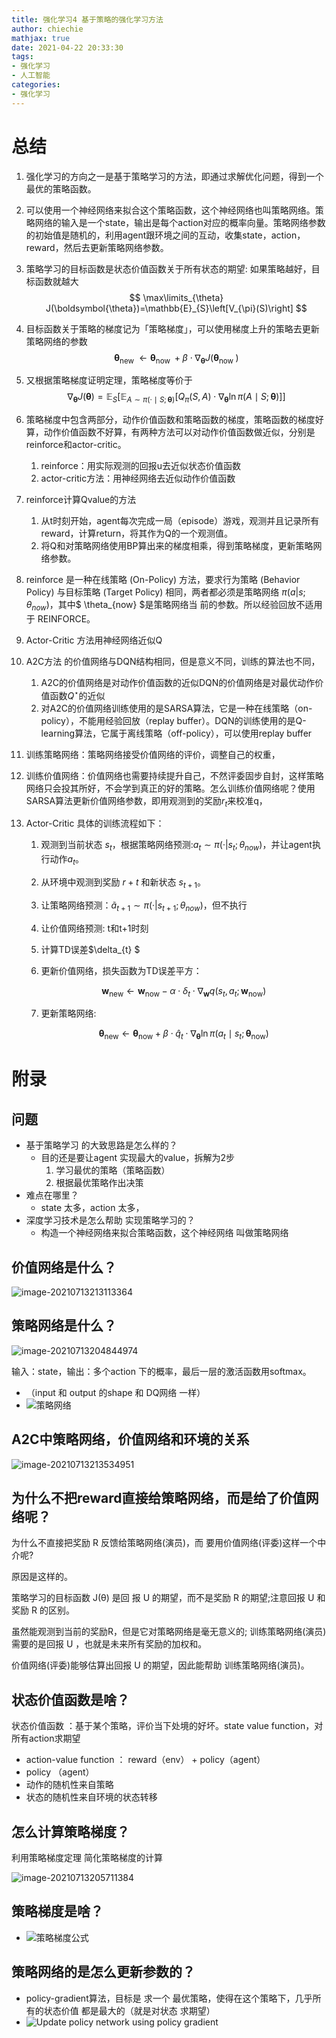 ```yaml
---
title: 强化学习4 基于策略的强化学习方法
author: chiechie
mathjax: true
date: 2021-04-22 20:33:30
tags:
- 强化学习
- 人工智能
categories:
- 强化学习
---
```




# 总结

1. 强化学习的方向之一是基于策略学习的方法，即通过求解优化问题，得到一个最优的策略函数。
2. 可以使用一个神经网络来拟合这个策略函数，这个神经网络也叫策略网络。策略网络的输入是一个state，输出是每个action对应的概率向量。策略网络参数的初始值是随机的，利用agent跟环境之间的互动，收集state，action，reward，然后去更新策略网络参数。

3. 策略学习的目标函数是状态价值函数关于所有状态的期望: 如果策略越好，目标函数就越大
   $$
   \max\limits_{\theta} J(\boldsymbol{\theta})=\mathbb{E}_{S}\left[V_{\pi}(S)\right]
   $$

4. 目标函数关于策略的梯度记为「策略梯度」，可以使用梯度上升的策略去更新策略网络的参数
   $$
   \boldsymbol{\theta}_{\text {new }} \leftarrow \boldsymbol{\theta}_{\text {now }}+\beta \cdot \nabla_{\boldsymbol{\theta}} J\left(\boldsymbol{\theta}_{\text {now }}\right)
   $$

5. 又根据策略梯度证明定理，策略梯度等价于
   $$
   \nabla_{\boldsymbol{\theta}} J(\boldsymbol{\theta})=\mathbb{E}_{S}\left[\mathbb{E}_{A \sim \pi(\cdot \mid S ; \boldsymbol{\theta})}\left[Q_{\pi}(S, A) \cdot \nabla_{\boldsymbol{\theta}} \ln \pi(A \mid S ; \boldsymbol{\theta})\right]\right]
   $$

6. 策略梯度中包含两部分，动作价值函数和策略函数的梯度，策略函数的梯度好算，动作价值函数不好算，有两种方法可以对动作价值函数做近似，分别是reinforce和actor-critic。

   1. reinforce：用实际观测的回报u去近似状态价值函数
   2. actor-critic方法：用神经网络去近似动作价值函数

7. reinforce计算Qvalue的方法

   1. 从t时刻开始，agent每次完成一局（episode）游戏，观测并且记录所有reward，计算return，将其作为Q的一个观测值。
   2. 将Q和对策略网络使用BP算出来的梯度相乘，得到策略梯度，更新策略网络参数。

8. reinforce 是一种在线策略 (On-Policy) 方法，要求行为策略 (Behavior Policy) 与目标策略 (Target Policy) 相同，两者都必须是策略网络 $\pi( a| s; \theta_{now} )$，其中$ \theta_{now} $是策略网络当 前的参数。所以经验回放不适用于 REINFORCE。

9. Actor-Critic 方法用神经网络近似Q

10. A2C方法 的价值网络与DQN结构相同，但是意义不同，训练的算法也不同，

    1. A2C的价值网络是对动作价值函数的近似DQN的价值网络是对最优动作价值函数$Q^{\star}$的近似
    2. 对A2C的价值网络训练使用的是SARSA算法，它是一种在线策略（on-policy），不能用经验回放（replay buffer）。DQN的训练使用的是Q-learning算法，它属于离线策略（off-policy），可以使用replay buffer

11. 训练策略网络：策略网络接受价值网络的评价，调整自己的权重，

12. 训练价值网络：价值网络也需要持续提升自己，不然评委固步自封，这样策略网络只会投其所好，不会学到真正的好的策略。怎么训练价值网络呢？使用SARSA算法更新价值网络参数，即用观测到的奖励$r_t$来校准q，

13. Actor-Critic 具体的训练流程如下：

    1. 观测到当前状态 $s_t$，根据策略网络预测:$a_t ∼ \pi( · | s_t; \theta_{now})$，并让agent执行动作$a_t$。

    2. 从环境中观测到奖励 $r+t$ 和新状态 $s_{t+1}$。

    3. 让策略网络预测：$\tilde a_{t+1} ∼ π( · |s_{t+1}; \theta_{now})$，但不执行

    4. 让价值网络预测: t和t+1时刻

    5. 计算TD误差$\delta_{t} $

    6. 更新价值网络，损失函数为TD误差平方：

       $$\boldsymbol{w}_{\mathrm{new}} \leftarrow \boldsymbol{w}_{\mathrm{now}}-\alpha \cdot \delta_{t} \cdot \nabla_{\boldsymbol{w}} q\left(s_{t}, a_{t} ; \boldsymbol{w}_{\mathrm{now}}\right)$$

    7. 更新策略网络:

       $$\boldsymbol{\theta}_{\mathrm{new}} \leftarrow \boldsymbol{\theta}_{\mathrm{now}}+\beta \cdot \widehat{q}_{t} \cdot \nabla_{\boldsymbol{\theta}} \ln \pi\left(a_{t} \mid s_{t} ; \boldsymbol{\theta}_{\mathrm{now}}\right)$$

       

    

# 附录

## 问题

- 基于策略学习 的大致思路是怎么样的？
    - 目的还是要让agent 实现最大的value，拆解为2步
        1. 学习最优的策略（策略函数）
        2. 根据最优策略作出决策
-  难点在哪里？
    - state 太多，action 太多，
- 深度学习技术是怎么帮助 实现策略学习的？
    - 构造一个神经网络来拟合策略函数，这个神经网络 叫做策略网络



## 价值网络是什么？

![image-20210713213113364](./image-20210713213113364.png)

## 策略网络是什么？



![image-20210713204844974](./image-20210713204844974.png)



输入：state，输出：多个action 下的概率，最后一层的激活函数用softmax。

- （input 和 output 的shape 和 DQ网络 一样）
- ![策略网络](./imgs%2Fapp%2Frf_learning%2FGqFFfS975r.png?alt=media&token=71ba382a-432c-4c00-8759-692d84c03f3d.png)

## A2C中策略网络，价值网络和环境的关系

![image-20210713213534951](./image-20210713213534951.png)

## 为什么不把reward直接给策略网络，而是给了价值网络呢？



为什么不直接把奖励 R 反馈给策略网络(演员)，而 要用价值网络(评委)这样一个中介呢?

原因是这样的。

策略学习的目标函数 J(θ) 是回 报 U 的期望，而不是奖励 R 的期望;注意回报 U 和奖励 R 的区别。

虽然能观测到当前的奖励R，但是它对策略网络是毫无意义的; 训练策略网络(演员)需要的是回报 U ，也就是未来所有奖励的加权和。

价值网络(评委)能够估算出回报 U 的期望，因此能帮助 训练策略网络(演员)。



## 状态价值函数是啥？

状态价值函数 ：基于某个策略，评价当下处境的好坏。state value function，对所有action求期望

- action-value function ： reward（env） + policy（agent）
- policy （agent）
- 动作的随机性来自策略
- 状态的随机性来自环境的状态转移 

## 怎么计算策略梯度？

利用策略梯度定理 简化策略梯度的计算

![image-20210713205711384](./image-20210713205711384.png)

## 策略梯度是啥？

- ![策略梯度公式](https://firebasestorage.googleapis.com/v0/b/firescript-577a2.appspot.com/o/imgs%2Fapp%2Frf_learning%2F-uknITMKCq.png?alt=media&token=e1a97c61-4fef-4837-8983-f74ec86f3e5f)

## 策略网络的是怎么更新参数的？

- policy-gradient算法，目标是 求一个 最优策略，使得在这个策略下，几乎所有的状态价值 都是最大的（就是对状态 求期望）
- ![Update policy network using policy gradient](https://firebasestorage.googleapis.com/v0/b/firescript-577a2.appspot.com/o/imgs%2Fapp%2Frf_learning%2FGvhdfoS3jM.png?alt=media&token=52ed6dde-1bd6-4428-856b-e319d58800d1)
